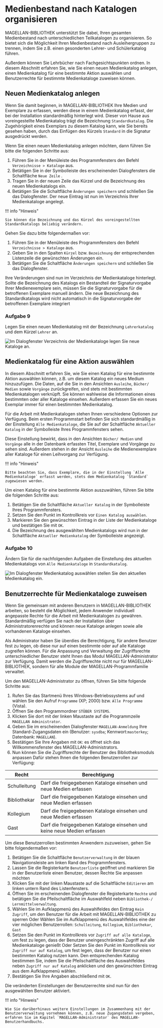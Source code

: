 # Medienbestand nach Katalogen organisieren
MAGELLAN-BIBLIOTHEK unterstützt Sie dabei, Ihren gesamten Medienbestand nach unterschiedlichen Teilkatalogen zu organisieren. So bietet sich die Möglichkeit Ihren Medienbestand nach Ausleihergruppen zu trennen, indem Sie z.B. einen gesonderten Lehrer- und Schülerkatalog führen.

Außerdem können Sie Lehrbücher nach Fachgesichtspunkten ordnen. In diesem Abschnitt erfahren Sie, wie Sie einen neuen Medienkatalog anlegen, einen Medienkatalog für eine bestimmte Aktion auswählen und Benutzerrechte für bestimmte Medienkataloge zuweisen können.

## Neuen Medienkatalog anlegen

Wenn Sie damit beginnen, in MAGELLAN-BIBLIOTHEK Ihre Medien und Exemplare zu erfassen, werden diese in einem Medienkatalog erfasst, der bei der Installation standardmäßig hinterlegt wird. Dieser von Hause aus voreingestellte Medienkatalog trägt die Bezeichnung `Standardkatalog`. Die Zugehörigkeit eines Exemplars zu diesem Katalog kann, wie Sie bereits gesehen haben, durch das Einfügen des Kürzels `Standard` in die Signatur ausgedrückt werden.

Wenn Sie einen neuen Medienkatalog anlegen möchten, dann führen Sie bitte die folgenden Schritte aus:

1. Führen Sie in der Menüleiste des Programmfensters den Befehl `Verzeichnisse > Kataloge` aus.
2. Betätigen Sie in der Symbolleiste des erscheinenden Dialogfensters die Schaltfläche `Neue Zeile` .
3. Tragen Sie in der neuen Zeile das Kürzel und die Bezeichnung des neuen Medienkatalogs ein.
4. Betätigen Sie die Schaltfläche `Änderungen speichern` und schließen Sie das Dialogfenster.
Der neue Eintrag ist nun im Verzeichnis Ihrer Medienkataloge angelegt.

!!! info "Hinweis"

    Sie können die Bezeichnung und das Kürzel des voreingestellten Standardkatalogs beliebig verändern.

Gehen Sie dazu bitte folgendermaßen vor:

1. Führen Sie in der Menüleiste des Programmfensters den Befehl `Verzeichnisse > Kataloge` aus.
2. Geben Sie in den Spalten `Kürzel` bzw. `Bezeichnung` der entsprechenden Listenzeile die gewünschten Änderungen ein.
3. Betätigen Sie die Schaltfläche `Änderungen speichern` und schließen Sie das Dialogfenster.

Ihre Veränderungen sind nun im Verzeichnis der Medienkataloge hinterlegt. Sollte die Bezeichnung des Katalogs ein Bestandteil der Signaturvorgabe Ihrer Medienexemplare sein, müssen Sie die Signaturvorgabe für die betroffenen Exemplare manuell ändern. Die neue Bezeichnung des Standardkatalogs wird nicht automatisch in die Signaturvorgabe der betroffenen Exemplare integriert

### Aufgabe 9

Legen Sie einen neuen Medienkatalog mit der Bezeichnung `Lehrerkatalog` und dem Kürzel `Lehrer` an.

![Im Dialogfenster `Verzeichnis der Medienkataloge` legen Sie neue Kataloge an.](../../assets/images/bibliothek/medienkataloge.png)

## Medienkatalog für eine Aktion auswählen

In diesem Abschnitt erfahren Sie, wie Sie einen Katalog für eine bestimmte Aktion auswählen können, z.B. um diesem Katalog ein neues Medium hinzuzufügen. Die Daten, auf die Sie in den Ansichten `Ausleihe`, `Bücher/ Medien` sowie `Vorgänge` zurückgreifen, sind stets mit bestimmten Medienkatalogen verknüpft. Sie können wahlweise die Informationen eines bestimmten oder aller Kataloge einsehen. Außerdem erfassen Sie ein neues Exemplar immer für einen bestimmten Medienkatalog.

Für die Arbeit mit Medienkatalogen stehen Ihnen verschiedene Optionen zur Verfügung. Beim ersten Programmstart befinden Sie sich standardmäßig in der Einstellung `Alle Medienkataloge`, die Sie auf der Schaltfläche `Aktueller Katalog` in der Symbolleiste Ihres Programmfensters sehen.

Diese Einstellung bewirkt, dass in den Ansichten `Bücher/ Medien` und `Vorgänge` alle in der Datenbank erfassten Titel, Exemplare und Vorgänge zu sehen sind. Außerdem stehen in der Ansicht `Ausleihe` die Medienexemplare aller Kataloge für einen Leihvorgang zur Verfügung.

!!! info "Hinweis"

    Bitte beachten Sie, dass Exemplare, die in der Einstellung `Alle Medienkataloge` erfasst werden, stets dem Medienkatalog `Standard` zugewiesen werden.


Um einen Katalog für eine bestimmte Aktion auszuwählen, führen Sie bitte die folgenden Schritte aus:
1. Betätigen Sie die Schaltfläche `Aktueller Katalog` in der Symbolleiste Ihres Programmfensters.
2. Setzen Sie den Punkt im Kontrollkreis vor `Einen Katalog auswählen`.
3. Markieren Sie den gewünschten Eintrag in der Liste der Medienkataloge und bestätigen Sie mit `OK`.
4. Die Bezeichnung des ausgewählten Medienkatalogs wird nun in der Schaltfläche `Aktueller Medienkatalog` der Symbolleiste angezeigt.

### Aufgabe 10

Ändern Sie für die nachfolgenden Aufgaben die Einstellung des aktuellen Medienkatalogs von `Alle Medienkataloge` in `Standardkatalog`.

![Im Dialogfenster `Medienkatalog auswählen` stellen Sie den aktuellen Medienkatalog ein.](../../assets/images/bibliothek/medienkataloge2.png)

## Benutzerrechte für Medienkataloge zuweisen

Wenn Sie gemeinsam mit anderen Benutzern in MAGELLAN-BIBLIOTHEK arbeiten, so besteht die Möglichkeit, jedem Anwender individuell angepasste Rechte für die Arbeit mit Medienkatalogen zu gewähren. Standardmäßig verfügen Sie nach der Installation über Administratorenrechte und können neue Kataloge anlegen sowie alle vorhandenen Kataloge einsehen.

Als Administrator haben Sie überdies die Berechtigung, für andere Benutzer fest zu legen, ob diese nur auf einen bestimmte oder auf alle Kataloge zugreifen können. Für die Anpassung und Verwaltung der Zugriffsrechte unterschiedlicher Benutzer steht Ihnen das Modul MAGELLAN-Administrator zur Verfügung. Damit werden die Zugriffsrechte nicht nur für MAGELLAN-BIBLIOTHEK, sondern für alle Module der MAGELLAN-Programmfamilie verwaltet.

Um den MAGELLAN-Administrator zu öffnen, führen Sie bitte folgende Schritte aus:

1. Rufen Sie das Startmenü Ihres Windows-Betriebssystems auf und wählen Sie den Aufruf `Programme` (XP; 2000) bzw. `Alle Programme` (Vista).
2. Öffnen Sie den Programmordner `STÜBER SYSTEMS`.
3. Klicken Sie dort mit der linken Maustaste auf die Programmzeile `MAGELLAN Administrator`.
4. Geben Sie im erscheinenden Dialogfenster `MAGELLAN-Anmeldung` Ihre Standard-Zugangsdaten ein (Benutzer: `sysdba`; Kennwort:`masterkey`; Datenbank: `MAGELLAN`).
5. Bestätigen Sie Ihre Angaben mit `OK`: es öffnet sich das Willkommensfenster des MAGELLAN-Administrators.
6. Nun können Sie die Zugriffsrechte der Benutzer des Bibliotheksmoduls anpassen Dafür stehen Ihnen die folgenden Benutzerrollen zur Verfügung:

Recht|Berechtigung
--|--
Schulleitung| Darf die freigegebenen Kataloge einsehen und neue Medien erfassen
Bibliothekar |Darf die freigegebenen Kataloge einsehen und neue Medien erfassen
Kollegium |Darf die freigegebenen Kataloge einsehen und neue Medien erfassen
Gast| Darf die freigegebenen Kataloge einsehen und keine neue Medien erfassen

Um diese Benutzerrollen bestimmten Anwendern zuzuweisen, gehen Sie bitte folgendermaßen vor:

1. Betätigen Sie die Schaltfläche `Benutzerverwaltung` in der blauen Navigationsleiste am linken Rand des Programmfensters.
2. Lassen Sie die Registerkarte `Benutzerliste` geöffnet und markieren Sie in der Benutzerliste einen Benutzer, dessen Rechte Sie anpassen möchten
3. Klicken Sie mit der linken Maustaste auf die Schaltfläche `Editieren` am linken untern Rand des Listenfensters.
4. Öffnen Sie im erscheinenden Dialogfenster die Registerkarte `Rechte` und betätigen Sie die Pfeilschaltfläche im Auswahlfeld neben `Bibliothek-/ Lernmittelverwaltung`.
5. Wählen Sie im Aufklappmenü des Auswahlfeldes den Eintrag `Kein Zugriff`, um den Benutzer für die Arbeit mit MAGELLAN-BIBLIOTHEK zu sperren
Oder
Wählen Sie im Aufklappmenü des Auswahlfeldes eine der vier möglichen Benutzerrollen: `Schulleitung`, `Kollegium`, `Bibliothekar`, `Gast`
6. Setzen Sie den Punkt im Kontrollkreis vor `Zugriff auf alle Kataloge`, um fest zu legen, dass der Benutzer uneingeschränkten Zugriff auf alle Medienkataloge genießt
Oder
Setzen Sie den Punkt im Kontrollkreis vor `Zugriff nur auf Katalog`, um fest legen, dass der Benutzer nur einen bestimmten Katalog nutzen kann. Den entsprechenden Katalog bestimmen Sie, indem Sie die Pfeilschaltfläche des Auswahlfeldes neben `Zugriff nur auf Katalog` anklicken und den gewünschten Eintrag aus dem Aufklappmenü wählen.
7. Bestätigen Sie Ihre Angaben abschließend mit `OK`.

Die veränderten Einstellungen der Benutzerrechte sind nun für den ausgewählten Benutzer aktiviert.

!!! info "Hinweis"

    Wie Sie darüberhinaus weitere Einstellungen im Zusammenhang mit der Benutzerverwaltung vornehmen können, z.B. neue Zugangsdaten vergeben, erfahren Sie im Kapitel `MAGELLAN-Administrator` des MAGELLAN-Benutzerhandbuchs.
